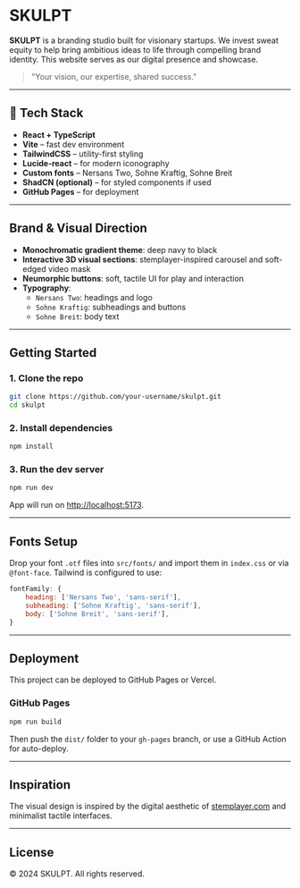 # SKULPT 

**SKULPT** is a branding studio built for visionary startups. We invest sweat equity to help bring ambitious ideas to life through compelling brand identity. This website serves as our digital presence and showcase.

> "Your vision, our expertise, shared success."

---

## 🔧 Tech Stack

- **React + TypeScript**
- **Vite** – fast dev environment
- **TailwindCSS** – utility-first styling
- **Lucide-react** – for modern iconography
- **Custom fonts** – Nersans Two, Sohne Kraftig, Sohne Breit
- **ShadCN (optional)** – for styled components if used
- **GitHub Pages** – for deployment

---

## Brand & Visual Direction

- **Monochromatic gradient theme**: deep navy to black
- **Interactive 3D visual sections**: stemplayer-inspired carousel and soft-edged video mask
- **Neumorphic buttons**: soft, tactile UI for play and interaction
- **Typography**:
    - `Nersans Two`: headings and logo
    - `Sohne Kraftig`: subheadings and buttons
    - `Sohne Breit`: body text

---

## Getting Started

### 1. Clone the repo

```bash
git clone https://github.com/your-username/skulpt.git
cd skulpt
```

### 2. Install dependencies

```bash
npm install
```

### 3. Run the dev server

```bash
npm run dev
```

App will run on [http://localhost:5173](http://localhost:5173).

---

## Fonts Setup

Drop your font `.otf` files into `src/fonts/` and import them in `index.css` or via `@font-face`. Tailwind is configured to use:

```js
fontFamily: {
    heading: ['Nersans Two', 'sans-serif'],
    subheading: ['Sohne Kraftig', 'sans-serif'],
    body: ['Sohne Breit', 'sans-serif'],
}
```

---

## Deployment

This project can be deployed to GitHub Pages or Vercel.

### GitHub Pages

```bash
npm run build
```

Then push the `dist/` folder to your `gh-pages` branch, or use a GitHub Action for auto-deploy.

---

## Inspiration

The visual design is inspired by the digital aesthetic of [stemplayer.com](https://stemplayer.com) and minimalist tactile interfaces.

---

## License

© 2024 SKULPT. All rights reserved.
